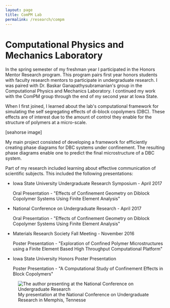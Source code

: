 ```yaml
---
layout: page
title: ComPM Lab
permalink: /research/compm
---
```


# Computational Physics and Mechanics Laboratory


In the spring semester of my freshman year I participated in the Honors Mentor Research program. This program pairs first year honors students with faculty research mentors to participate in undergraduate research. I was paired with Dr. Baskar Ganapathysubramanian's group in the Computational Physics and Mechanics Laboratory. I continued my work with the ComPM group through the end of my second year at Iowa State.

When I first joined, I learned about the lab's computational framework for simulating the self segregating effects of di-block copolymers (DBC). These effects are of interest due to the amount of control they enable for the structure of polymers at a micro-scale. 

[seahorse image]

My main project consisted of developing a framework for efficiently creating phase diagrams for DBC systems under confinement. The resulting phase diagrams enable one to predict the final microstructure of a DBC system. 

Part of my research included learning about effective communication of scientific subjects. This included the following presentations:

* Iowa State University Undergraduate Research Symposium - April 2017
   
   Oral Presentation - "Effects of Confinement Geometry on Diblock Copolymer Systems Using Finite Element Analysis"

* National Conference on Undergraduate Research - April 2017

   Oral Presentation - "Effects of Confinement Geometry on Diblock Copolymer Systems Using Finite Element Analysis" 

* Materials Research Society Fall Meeting - November 2016

   Poster Presentation - "Exploration of Confined Polymer Microstructures using a Finite Element Based High Throughput Computational Platform"


* Iowa State University Honors Poster Presentation

   Poster Presentation - "A Computational Study of Confinement Effects in Block Copolymers"

<figure>
	<img src="{{ site.baseurl }}/assets/ncur.JPG" alt="The author presenting at the National Conference on Undergraduate Research"/>
	<figcaption>My presentation at the National Conference on Undergraduate Research in Memphis, Tennesse</figcaption>
</figure>
